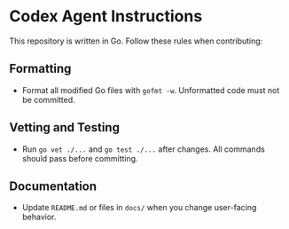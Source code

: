 # Codex Agent Instructions

This repository is written in Go. Follow these rules when contributing:

## Formatting
- Format all modified Go files with `gofmt -w`. Unformatted code must not be committed.

## Vetting and Testing
- Run `go vet ./...` and `go test ./...` after changes. All commands should pass before committing.

## Documentation
- Update `README.md` or files in `docs/` when you change user-facing behavior.
